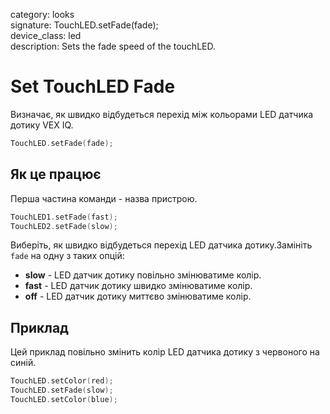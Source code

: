 category: looks  
signature: TouchLED.setFade(fade);  
device_class: led  
description: Sets the fade speed of the touchLED.

# Set TouchLED Fade

Визначає, як швидко відбудеться перехід між кольорами LED датчика дотику VEX IQ.

```cpp
TouchLED.setFade(fade);
```

## Як це працює

Перша частина команди - назва пристрою.

```cpp
TouchLED1.setFade(fast);
TouchLED2.setFade(slow);
```
Виберіть, як швидко відбудеться перехід LED датчика дотику.Замініть `fade` на одну з таких опцій:

* **slow** - LED датчик дотику повільно змінюватиме колір.
* **fast** - LED датчик дотику швидко змінюватиме колір.
* **off** - LED датчик дотику миттєво змінюватиме колір.

## Приклад

Цей приклад повільно змінить колір LED датчика дотику з червоного на синій.

```cpp
TouchLED.setColor(red);
TouchLED.setFade(slow);
TouchLED.setColor(blue);
```

<advanced>
</advanced>